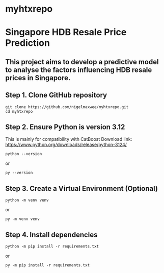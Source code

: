 # myhtxrepo
# Singapore HDB Resale Price Prediction
## This project aims to develop a predictive model to analyse the factors influencing HDB resale prices in Singapore.

## Step 1. Clone GitHub repository 
```
git clone https://github.com/nigelmaxwee/myhtxrepo.git
cd myhtxrepo
```

## Step 2. Ensure Python is version 3.12
This is mainly for compatibility with CatBoost
Download link: https://www.python.org/downloads/release/python-3124/
```
python --version
```
or
```
py --version
```

## Step 3. Create a Virtual Environment (Optional)
```
python -m venv venv
```
or
```
py -m venv venv
```

## Step 4. Install dependencies
```
python -m pip install -r requirements.txt
```
or
```
py -m pip install -r requirements.txt
```
